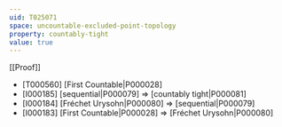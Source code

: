 ```yaml
---
uid: T025071
space: uncountable-excluded-point-topology
property: countably-tight
value: true
---
```

[[Proof]]

* [T000560] [First Countable|P000028]
* [I000185] [sequential|P000079] => [countably tight|P000081]
* [I000184] [Fréchet Urysohn|P000080] => [sequential|P000079]
* [I000183] [First Countable|P000028] => [Fréchet Urysohn|P000080]

